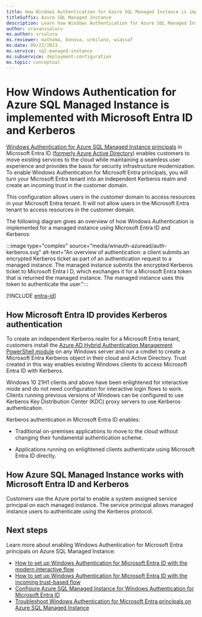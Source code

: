 ```yaml
---
title: How Windows Authentication for Azure SQL Managed Instance is implemented with Microsoft Entra ID and Kerberos
titleSuffix: Azure SQL Managed Instance
description: Learn how Windows Authentication for Azure SQL Managed Instance is implemented with Microsoft Entra ID and Kerberos.
author: sravanisaluru
ms.author: srsaluru
ms.reviewer: mathoma, bonova, urmilano, wiassaf
ms.date: 09/27/2023
ms.service: sql-managed-instance
ms.subservice: deployment-configuration
ms.topic: conceptual
---
```


# How Windows Authentication for Azure SQL Managed Instance is implemented with Microsoft Entra ID and Kerberos 

[Windows Authentication for Azure SQL Managed Instance principals](winauth-azuread-overview.md) in Microsoft Entra ID ([formerly Azure Active Directory](/entra/fundamentals/new-name)) enables customers to move existing services to the cloud while maintaining a seamless user experience and provides the basis for security infrastructure modernization. To enable Windows Authentication for Microsoft Entra principals, you will turn your Microsoft Entra tenant into an independent Kerberos realm and create an incoming trust in the customer domain.

This configuration allows users in the customer domain to access resources in your Microsoft Entra tenant. It will not allow users in the Microsoft Entra tenant to access resources in the customer domain.

The following diagram gives an overview of how Windows Authentication is implemented for a managed instance using Microsoft Entra ID and Kerberos:

:::image type="complex" source="media/winauth-azuread/auth-kerberos.svg" alt-text="An overview of authentication: a client submits an encrypted Kerberos ticket as part of an authentication request to a managed instance. The managed instance submits the encrypted Kerberos ticket to Microsoft Entra I D, which exchanges it for a Microsoft Entra token that is returned the managed instance. The managed instance uses this token to authenticate the user.":::

[!INCLUDE [entra-id](../includes/entra-id.md)]

<a name='how-azure-ad-provides-kerberos-authentication'></a>

## How Microsoft Entra ID provides Kerberos authentication

To create an independent Kerberos realm for a Microsoft Entra tenant, customers install the [Azure AD Hybrid Authentication Management PowerShell module](https://www.powershellgallery.com/packages/AzureADHybridAuthenticationManagement) on any Windows server and run a cmdlet to create a Microsoft Entra Kerberos object in their cloud and Active Directory. Trust created in this way enables existing Windows clients to access Microsoft Entra ID with Kerberos.

Windows 10 21H1 clients and above have been enlightened for interactive mode and do not need configuration for interactive login flows to work. Clients running previous versions of Windows can be configured to use Kerberos Key Distribution Center (KDC) proxy servers to use Kerberos authentication.

Kerberos authentication in Microsoft Entra ID enables:

- Traditional on-premises applications to move to the cloud without changing their fundamental authentication scheme.

- Applications running on enlightened clients authenticate using Microsoft Entra ID directly.


<a name='how-azure-sql-managed-instance-works-with-azure-ad-and-kerberos'></a>

## How Azure SQL Managed Instance works with Microsoft Entra ID and Kerberos

Customers use the Azure portal to enable a system assigned service principal on each managed instance. The service principal allows managed instance users to authenticate using the Kerberos protocol.

## Next steps

Learn more about enabling Windows Authentication for Microsoft Entra principals on Azure SQL Managed Instance:

- [How to set up Windows Authentication for Microsoft Entra ID with the modern interactive flow](winauth-azuread-setup-modern-interactive-flow.md)
- [How to set up Windows Authentication for Microsoft Entra ID with the incoming trust-based flow](winauth-azuread-setup-incoming-trust-based-flow.md)
- [Configure Azure SQL Managed Instance for Windows Authentication for Microsoft Entra ID](winauth-azuread-kerberos-managed-instance.md)
- [Troubleshoot Windows Authentication for Microsoft Entra principals on Azure SQL Managed Instance](winauth-azuread-troubleshoot.md)

